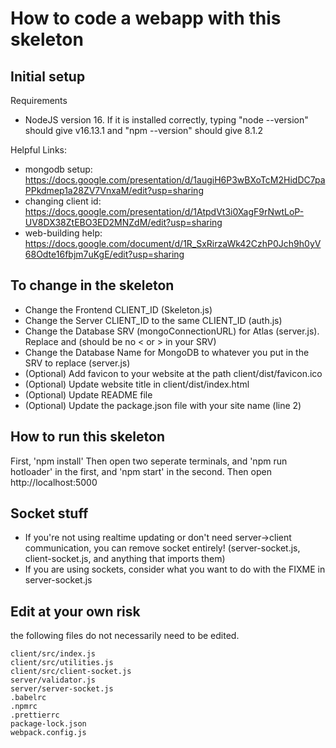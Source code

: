# How to code a webapp with this skeleton

## Initial setup

Requirements
  - NodeJS version 16. If it is installed correctly, typing "node --version" should give v16.13.1 and "npm --version" should give 8.1.2

Helpful Links:
- mongodb setup: https://docs.google.com/presentation/d/1augiH6P3wBXoTcM2HidDC7paPPkdmep1a28ZV7VnxaM/edit?usp=sharing
- changing client id: https://docs.google.com/presentation/d/1AtpdVt3i0XagF9rNwtLoP-UV8DX38ZtEBO3ED2MNZdM/edit?usp=sharing
- web-building help: https://docs.google.com/document/d/1R_SxRirzaWk42CzhP0Jch9h0yV68Odte16fbjm7uKgE/edit?usp=sharing

## To change in the skeleton

- Change the Frontend CLIENT_ID (Skeleton.js)
- Change the Server CLIENT_ID to the same CLIENT_ID (auth.js) 
- Change the Database SRV (mongoConnectionURL) for Atlas (server.js). Replace <password> and <dbname> (should be no < or > in your SRV)
- Change the Database Name for MongoDB to whatever you put in the SRV to replace <dbname> (server.js)
- (Optional) Add favicon to your website at the path client/dist/favicon.ico
- (Optional) Update website title in client/dist/index.html
- (Optional) Update README file
- (Optional) Update the package.json file with your site name (line 2)
  
## How to run this skeleton
First, 'npm install'
Then open two seperate terminals, and 'npm run hotloader' in the first, and 'npm start' in the second.
Then open http://localhost:5000

## Socket stuff
- If you're not using realtime updating or don't need server->client communication, you can remove socket entirely! (server-socket.js, client-socket.js, and anything that imports them)
- If you are using sockets, consider what you want to do with the FIXME in server-socket.js

## Edit at your own risk

the following files do not necessarily need to be edited. 

```
client/src/index.js
client/src/utilities.js
client/src/client-socket.js
server/validator.js
server/server-socket.js
.babelrc
.npmrc
.prettierrc
package-lock.json
webpack.config.js
```


